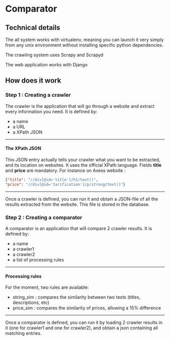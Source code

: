 # Comparator

## Technical details

The all system works with virtualenv, meaning you can launch it very simply from any unix environment without installing specific python dependencies.

The crawling system uses Scrapy and Scrapyd

The web application works with Django

## How does it work

### Step 1 : Creating a crawler
The crawler is the application that will go through a website and extract every information you need.
It is defined by:
* a name
* a URL
* a XPath JSON

---
#### The XPath JSON
This JSON entry actually tells your crawler what you want to be extracted, and its location on websites. It uses the official XPath language. Fields **title** and **price** are mandatory.
For instance on Axess website :
```json
{"title": "//div[@id='title']/h1/text()",
"price": "//div[@id='tarification']/p/strong/text()"}
```
---

Once a crawler is defined, you can run it and obtain a JSON-file of all the results extracted from the website. This file is stored in the database.

### Step 2 : Creating a comparator
A comparator is an application that will compare 2 crawler results. It is defined by:
* a name
* a crawler1 
* a crawler2
* a list of processing rules

---
#### Processing rules
For the moment, two rules are available:
* string\_sim : compares the similarity between two texts (titles, descriptions, etc)
* price\_sim : compares the similarity of prices, allowing a 15% difference
---
Once a comparator is defined, you can run it by loading 2 crawler results in it (one for crawler1 and one for crawler2), and obtain a json containing all matching entries.


